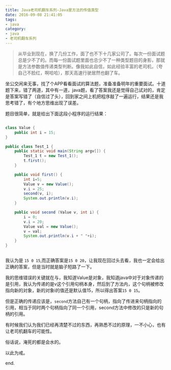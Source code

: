 ```yaml
---
title: Java老司机翻车系列-Java里方法的传值类型
date: 2016-09-08 21:41:05
tags:
- java
category:
- java
- 老司机翻车系列
---
```


> 从毕业到现在，换了几份工作，面了也不下十几家公司了。每次一份面试题总是少不了的。而每一份面试题里面也总少不了一种类型题目的身影，那就是方法参数值传递类型判断。像我如此自信，如此经验丰富的老司机，（夸自己不脸红，啊哈哈），那天高速行驶居然也翻了车。

坐公交闲来无事，找了个APP看看面试的算法题，准备准备明年的重要面试。十道题下来，错了两道，其中有一道，java题，看了答案我还是觉得自己试对的，肯定是答案写错了（自信过了头），回到家之间上机把程序敲了一遍运行，结果还是我思考错了，有个地方思维出现了误差。

题目很简单，就是给出下面这段小程序的运行结果：

```java

class Value {
    public int i = 15;
}

public class Test_1 {
    public static void main(String argv[]) {
        Test_1 t = new Test_1();
        t.first();
    }

    public void first() {
        int i=5;
        Value v = new Value();
        v.i = 25;
        second(v, i);
        System.out.println(v.i);
    }

    public void second (Value v, int i) {
        i = 0;
        v.i = 20;
        Value val = new Value();
        v = val;
        System.out.println(v.i + " "+i);
    }
}



```

我认为是 `15 0 15`,而正确答案是`15 0 20`，让我现在回过头去看，我也一定会给出正确的答案，但是当时就是脑子短路了一下。

我的思维错误的关键就在与，我知道Value是对象，我知道java中对于对象传递的是引用，我认为传递的是v这个引用句柄本身，然后到了方法内，这个句柄被修改指向新的对象，新的对象i的值还是默认值15，所以得出答案`15 0 15`。

但是正确的传递应该是，`second`方法自己有一个句柄，指向了传进来句柄指向的引用，相当于同时两个句柄指向了同一个引用，second方法中修改的只是新的句柄的引用。

有时候我们认为我们已经再清楚不过的东西，再熟悉不过的原理，一不小心，也有让老司机翻车的可能性。

俗话说，淹死的都是会水的。

以此为戒。

end.